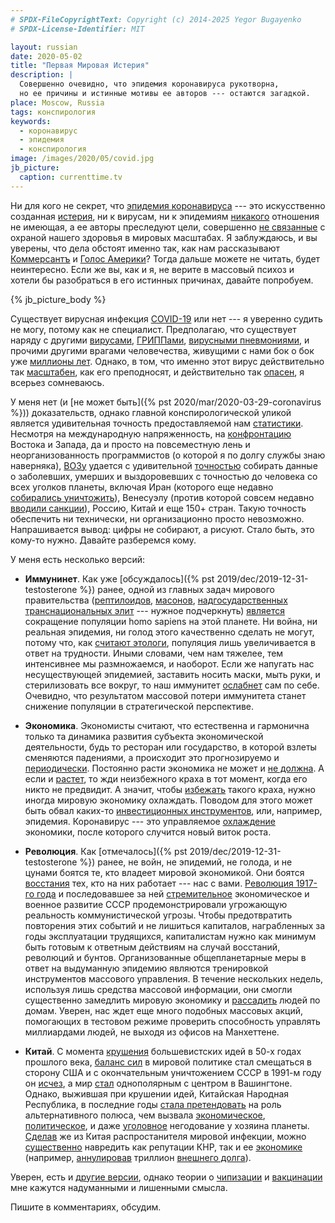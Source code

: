 ```yaml
---
# SPDX-FileCopyrightText: Copyright (c) 2014-2025 Yegor Bugayenko
# SPDX-License-Identifier: MIT

layout: russian
date: 2020-05-02
title: "Первая Мировая Истерия"
description: |
  Совершенно очевидно, что эпидемия коронавируса рукотворна,
  но ее причины и истинные мотивы ее авторов --- остаются загадкой.
place: Moscow, Russia
tags: конспирология
keywords:
  - коронавирус
  - эпидемия
  - конспирология
image: /images/2020/05/covid.jpg
jb_picture:
  caption: currenttime.tv
---
```


Ни для кого не секрет, что
[эпидемия коронавируса](https://ru.wikipedia.org/wiki/%D0%9F%D0%B0%D0%BD%D0%B4%D0%B5%D0%BC%D0%B8%D1%8F_COVID-19)
--- это искусственно
созданная [истерия](https://hromadske.ua/ru/posts/isteriya-iz-za-malenkogo-grippa-prezident-brazilii-zayavil-chto-lyudyam-govoryat-nepravdu-ob-opasnostyah-koronavirusa),
ни к вирусам, ни к эпидемиям [никакого](https://www.klerk.ru/blogs/turov/496842/) отношения
не имеющая, а ее авторы преследуют цели, совершенно
[не связанные](https://www.youtube.com/watch?v=9xvfevwDe2Q) с
охраной нашего здоровья в мировых масштабах. Я заблуждаюсь, и вы уверены,
что дела обстоят именно так, как нам рассказывают
[Коммерсантъ](https://www.kommersant.ru/theme/3304)
и
[Голос Америки](https://www.golos-ameriki.ru/p/7298.html)?
Тогда дальше можете не читать, будет неинтересно. Если же вы,
как и я, не верите в массовый психоз и хотели бы разобраться в его
истинных причинах, давайте попробуем.

<!--more-->

{% jb_picture_body %}

Существует вирусная инфекция [COVID-19](https://ru.wikipedia.org/wiki/COVID-19)
или нет --- я уверенно судить не могу,
потому как не специалист. Предполагаю, что существует наряду с другими
[вирусами](https://ru.wikipedia.org/wiki/%D0%9C%D0%B5%D1%82%D0%B0%D0%BF%D0%BD%D0%B5%D0%B2%D0%BC%D0%BE%D0%B2%D0%B8%D1%80%D1%83%D1%81_%D1%87%D0%B5%D0%BB%D0%BE%D0%B2%D0%B5%D0%BA%D0%B0),
[ГРИППами](https://ru.wikipedia.org/wiki/%D0%93%D1%80%D0%B8%D0%BF%D0%BF),
[вирусными пневмониями](https://ru.wikipedia.org/wiki/%D0%92%D0%B8%D1%80%D1%83%D1%81%D0%BD%D0%B0%D1%8F_%D0%BF%D0%BD%D0%B5%D0%B2%D0%BC%D0%BE%D0%BD%D0%B8%D1%8F),
и прочими другими врагами человечества, живущими с нами бок о бок
уже [миллионы лет](https://ru.wikipedia.org/wiki/%D0%AD%D0%B2%D0%BE%D0%BB%D1%8E%D1%86%D0%B8%D1%8F_%D0%B2%D0%B8%D1%80%D1%83%D1%81%D0%BE%D0%B2).
Однако, в том, что именно этот вирус действительно так
[масштабен](https://www.bbc.com/russian/features-51362192), как его
преподносят, и действительно так
[опасен](https://ria.ru/20200319/1568742369.html), я всерьез сомневаюсь.

У меня нет (и [не может быть]({% pst 2020/mar/2020-03-29-coronavirus %}))
доказательств, однако главной конспирологической
уликой является удивительная точность предоставляемой нам
[статистики](https://fakty.com.ua/ru/svit/20200502-karta-poshyrennya-koronavirusu-onlajn-statystyka/).
Несмотря на международную напряженность, на
[конфронтацию](https://ru.wikipedia.org/wiki/%D0%93%D1%80%D0%B0%D0%B6%D0%B4%D0%B0%D0%BD%D1%81%D0%BA%D0%B0%D1%8F_%D0%B2%D0%BE%D0%B9%D0%BD%D0%B0_%D0%B2_%D0%A1%D0%B8%D1%80%D0%B8%D0%B8)
Востока и Запада,
да и просто на повсеместную лень и неорганизованность программистов
(о которой я по долгу службы знаю наверняка),
[ВОЗу](https://www.who.int/ru) удается с удивительной
[точностью](https://www.rbc.ru/society/02/05/2020/5e2fe9459a79479d102bada6)
собирать данные о заболевших, умерших и выздоровевших с точностью
до человека со всех уголков планеты, включая Иран (которого еще недавно
[собирались уничтожить](https://www.pravda.com.ua/rus/news/2019/05/20/7215503/)),
Венесуэлу (против которой совсем недавно [вводили санкции](https://www.bbc.com/russian/news-47039100)),
Россию, Китай и еще 150+ стран.
Такую точность обеспечить ни технически, ни организационно
просто невозможно. Напрашивается вывод: цифры не собирают, а рисуют.
Стало быть, это кому-то нужно. Давайте разберемся кому.

У меня есть несколько версий:

  * **Иммунинет**.
    Как уже [обсуждалось]({% pst 2019/dec/2019-12-31-testosterone %})
    ранее, одной из главных задач мирового правительства
    ([рептилоидов](https://ru.wikipedia.org/wiki/%D0%A0%D0%B5%D0%BF%D1%82%D0%B8%D0%BB%D0%BE%D0%B8%D0%B4%D1%8B),
    [масонов](https://ru.wikipedia.org/wiki/%D0%9C%D0%B0%D1%81%D0%BE%D0%BD%D1%81%D1%82%D0%B2%D0%BE),
    [надгосударственных транснациональных элит](https://cyberleninka.ru/article/n/transnatsionalnaya-elita-kontseptualizatsiya-ponyatiya/viewer)
    --- нужное подчеркнуть)
    [является](https://historiosophy.ru/sokrashhenie-chislennosti-naseleniya-zemli-cel-globalnoj-demograficheskoj-politiki/)
    сокращение популяции homo sapiens на этой планете. Ни война,
    ни реальная эпидемия, ни голод этого качественно сделать не могут,
    потому что, как [считают этологи](https://ru.wikipedia.org/wiki/%D0%9A%D1%8D%D0%BB%D1%85%D1%83%D0%BD,_%D0%94%D0%B6%D0%BE%D0%BD_%28%D1%8D%D1%82%D0%BE%D0%BB%D0%BE%D0%B3%29),
    популяция лишь увеличивается в ответ
    на трудности. Иными словами, чем нам тяжелее, тем интенсивнее мы
    размножаемся, и наоборот. Если же напугать нас несуществующей эпидемией,
    заставить носить маски, мыть руки, и стерилизовать все вокруг, то
    наш иммунитет [ослабнет](https://golos.ua/i/747090) сам по себе. Очевидно, что результатом
    массовой потери иммунитета станет снижение популяции в стратегической
    перспективе.

  * **Экономика**.
    Экономисты считают, что естественна и гармонична только та динамика развития
    субъекта экономической деятельности, будь то ресторан или государство,
    в которой взлеты сменяются падениями, а происходит это
    прогнозируемо и [периодически](https://ru.wikipedia.org/wiki/%D0%AD%D0%BA%D0%BE%D0%BD%D0%BE%D0%BC%D0%B8%D1%87%D0%B5%D1%81%D0%BA%D0%B8%D0%B5_%D1%86%D0%B8%D0%BA%D0%BB%D1%8B).
    Постоянно расти экономика не может и [не должна](https://theoryandpractice.ru/posts/17485-ne-rabotat-i-ne-pokupat-kak-spasti-planetu-zamedliv-ekonomicheskiy-rost).
    А если и [растет](http://www.ng.ru/economics/2018-12-20/4_7470_peregrev.html),
    то жди неизбежного краха в тот момент, когда его никто
    не предвидит. А значит, чтобы
    [избежать](https://www.seb.ee/ru/forum/ekonomicheskaya-sreda/silnyy-ekonomicheskiy-rost-eto-horosho-no-stoit-zadumatsya-i-o)
    такого краха, нужно иногда мировую
    экономику охлаждать. Поводом для этого может быть обвал
    каких-то [инвестиционных инструментов](https://ru.wikipedia.org/wiki/%D0%A4%D0%B8%D0%BD%D0%B0%D0%BD%D1%81%D0%BE%D0%B2%D1%8B%D0%B9_%D0%BA%D1%80%D0%B8%D0%B7%D0%B8%D1%81_2007%E2%80%942008_%D0%B3%D0%BE%D0%B4%D0%BE%D0%B2),
    или, например, эпидемия.
    Коронавирус --- это управляемое [охлаждение](https://www.newsru.com/finance/15apr2020/economicusa.html)
    экономики, после которого случится новый виток роста.

  * **Революция**.
    Как [отмечалось]({% pst 2019/dec/2019-12-31-testosterone %}) ранее, не войн,
    не эпидемий, не голода, и не цунами боятся те, кто владеет мировой
    экономикой. Они боятся
    [восстания](https://ru.wikipedia.org/wiki/%D0%9A%D0%BB%D0%B0%D1%81%D1%81%D0%BE%D0%B2%D0%B0%D1%8F_%D0%B1%D0%BE%D1%80%D1%8C%D0%B1%D0%B0)
    тех, кто на них работает --- нас с вами.
    [Революция 1917-го года](https://ru.wikipedia.org/wiki/%D0%A0%D0%B5%D0%B2%D0%BE%D0%BB%D1%8E%D1%86%D0%B8%D1%8F_1917_%D0%B3%D0%BE%D0%B4%D0%B0_%D0%B2_%D0%A0%D0%BE%D1%81%D1%81%D0%B8%D0%B8)
    и последовавшее за ней
    [стремительное](https://histrf.ru/biblioteka/b/etapy-razvitiia-sovietskogho-soiuza) экономическое
    и военное развитие СССР продемонстрировали угрожающую реальность коммунистической угрозы.
    Чтобы предотвратить повторения этих событий и не лишиться капиталов,
    награбленных за годы эксплуатации трудящихся, капиталистам нужно как
    минимум быть готовым к ответным действиям на случай восстаний, революций
    и бунтов. Организованные общепланетарные меры
    в ответ на выдуманную эпидемию являются тренировкой инструментов массового
    управления. В течение нескольких недель, используя лишь средства массовой
    информации, они смогли существенно замедлить мировую экономику и
    [рассадить](https://meduza.io/short/2020/03/30/lyudey-po-vsemu-miru-prizyvayut-ostavatsya-doma-skolko-chelovek-nahodyatsya-v-izolyatsii)
    людей по домам. Уверен, нас ждет еще много подобных массовых акций, помогающих
    в тестовом режиме проверить способность управлять миллиардами людей,
    не выходя из офисов на Манхеттене.

  * **Китай**.
    С момента [крушения](https://republic.ru/posts/89793)
    большевистских идей в 50-х годах прошлого века,
    [баланс сил](https://ru.wikipedia.org/wiki/%D0%91%D0%B0%D0%BB%D0%B0%D0%BD%D1%81_%D1%81%D0%B8%D0%BB_%28%D0%B3%D0%B5%D0%BE%D0%BF%D0%BE%D0%BB%D0%B8%D1%82%D0%B8%D0%BA%D0%B0%29)
    в мировой политике стал смещаться в сторону США и с окончательным
    уничтожением СССР в 1991-м году он [исчез](https://ru.wikipedia.org/wiki/%D0%A0%D0%B0%D1%81%D0%BF%D0%B0%D0%B4_%D0%A1%D0%A1%D0%A1%D0%A0),
    а мир [стал](https://www.n-kurs.ru/spravka/1011/) однополярным с центром
    в Вашингтоне. Однако, выжившая при крушении идей, Китайская Народная Республика,
    в последние годы [стала претендовать](https://tass.ru/politika/7380485)
    на роль альтернативного полюса, чем
    вызвала
    [экономическое](https://www.pravda.com.ua/rus/news/2020/02/26/7241690/),
    [политическое](https://www.dw.com/ru/%D0%BA%D0%B8%D1%82%D0%B0%D0%B9-%D0%B2%D0%B2%D0%BE%D0%B4%D0%B8%D1%82-%D1%81%D0%B0%D0%BD%D0%BA%D1%86%D0%B8%D0%B8-%D0%BF%D1%80%D0%BE%D1%82%D0%B8%D0%B2-%D1%81%D1%88%D0%B0-%D0%B8%D0%B7-%D0%B7%D0%B0-%D0%B3%D0%BE%D0%BD%D0%BA%D0%BE%D0%BD%D0%B3%D0%B0/a-51496715),
    и даже
    [уголовное](https://www.bbc.com/ukrainian/news-russian-46465492) негодование у хозяина
    планеты. [Сделав](https://www.golos-ameriki.ru/a/trump-warns-china-coronavirus-outbreak-possible-consequences/5378798.html)
    же из Китая распростанителя мировой инфекции, можно
    [существенно](https://korrespondent.net/world/4223863-ssha-hotoviat-protyv-kytaia-sanktsyy-za-COVID-19-smy)
    навредить как репутации КНР, так и ее
    [экономике](https://www.newsru.com/finance/17apr2020/china_vvp.html)
    (например, [аннулировав](https://strana.ua/news/260685-koronavirus-v-mire-v-ssha-vystavili-isk-kitaju-na-1-2-trilliona-dollarov.html) триллион
    [внешнего долга](https://ru.wikipedia.org/wiki/%D0%93%D0%BE%D1%81%D1%83%D0%B4%D0%B0%D1%80%D1%81%D1%82%D0%B2%D0%B5%D0%BD%D0%BD%D1%8B%D0%B9_%D0%B4%D0%BE%D0%BB%D0%B3_%D0%A1%D0%A8%D0%90)).

Уверен, есть и [другие версии](https://vesti.ua/mir/kokain-i-satanisty-demokraty-pochemu-koronavirus-schitayut-teoriej-zagovora),
однако теории о
[чипизации](https://www.ntv.ru/novosti/2325643/) и
[вакцинации](https://lenta.ru/columns/2010/03/18/vaccine/)
мне кажутся надуманными и лишенными смысла.

Пишите в комментариях, обсудим.
